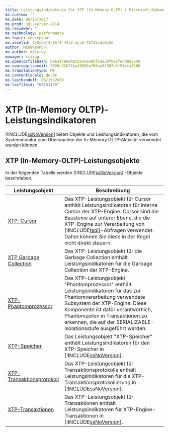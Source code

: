 ```yaml
---
title: Leistungsindikatoren für XTP (In-Memory OLTP) | Microsoft-Dokumentation
ms.custom: ''
ms.date: 06/13/2017
ms.prod: sql-server-2014
ms.reviewer: ''
ms.technology: performance
ms.topic: conceptual
ms.assetid: fe3cbaf4-65f4-44c5-acc6-7b735cda0c5d
author: MikeRayMSFT
ms.author: mikeray
manager: craigg
ms.openlocfilehash: 69b24c96e4833a45038bfcae20f0a5fecd0d2340
ms.sourcegitcommit: 3026c22b7fba19059a769ea5f367c4f51efaf286
ms.translationtype: MT
ms.contentlocale: de-DE
ms.lasthandoff: 06/15/2019
ms.locfileid: "63151135"
---
```

# <a name="xtp-in-memory-oltp-performance-counters"></a>XTP (In-Memory OLTP)-Leistungsindikatoren
  [!INCLUDE[ssNoVersion](../../includes/ssnoversion-md.md)] bietet Objekte und Leistungsindikatoren, die vom Systemmonitor zum Überwachen der In-Memory OLTP-Aktivität verwendet werden können.  
  
##  <a name="SQLServerPOs"></a> XTP (In-Memory-OLTP)-Leistungsobjekte  
 In der folgenden Tabelle werden [!INCLUDE[ssNoVersion](../../includes/ssnoversion-md.md)] -Objekte beschrieben.  
  
|Leistungsobjekt|Beschreibung|  
|------------------------|-----------------|  
|[XTP-Cursor](../cursors.md)|Das XTP-Leistungsobjekt für Cursor enthält Leistungsindikatoren für interne Cursor der XTP-Engine. Cursor sind die Bausteine auf unterer Ebene, die die XTP-Engine zur Verarbeitung von [!INCLUDE[tsql](../../includes/tsql-md.md)]-Abfragen verwendet. Daher können Sie diese in der Regel nicht direkt steuern.|  
|[XTP Garbage Collection](sql-server-xtp-garbage-collection.md)|Das XTP-Leistungsobjekt für die Garbage Collection enthält Leistungsindikatoren für die Garbage Collection der XTP-Engine.|  
|[XTP-Phantomprozessor](sql-server-xtp-phantom-processor.md)|Das XTP-Leistungsobjekt "Phantomprozessor" enthält Leistungsindikatoren für das zur Phantomverarbeitung verwendete Subsystem der XTP-Engine. Diese Komponente ist dafür verantwortlich, Phantomzeilen in Transaktionen zu erkennen, die auf der SERIALIZABLE-Isolationsstufe ausgeführt werden.|  
|[XTP-Speicher](sql-server-xtp-storage.md)|Das Leistungsobjekt "XTP-Speicher" enthält Leistungsindikatoren für den XTP-Speicher in [!INCLUDE[ssNoVersion](../../includes/ssnoversion-md.md)].|  
|[XTP-Transaktionsprotokoll](sql-server-xtp-transaction-log.md)|Das XTP-Leistungsobjekt für Transaktionsprotokolle enthält Leistungsindikatoren für die XTP-Transaktionsprotokollierung in [!INCLUDE[ssNoVersion](../../includes/ssnoversion-md.md)].|  
|[XTP-Transaktionen](sql-server-xtp-transactions.md)|Das XTP-Leistungsobjekt für Transaktionen enthält Leistungsindikatoren für XTP-Engine-Transaktionen in [!INCLUDE[ssNoVersion](../../includes/ssnoversion-md.md)].|  
  
  
